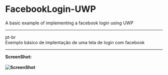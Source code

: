 # FacebookLogin-UWP
A basic example of implementing a facebook login using UWP
________________________________________________________________________________________________
pt-br<br>
Exemplo básico de implentação de uma tela de login com facebook

________________________________________________________________________________________________
<b>ScreenShot:<br><br>
![ScreenShot](https://github.com/rubgithub/ListGroup-UWP/blob/master/Captura.PNG)

